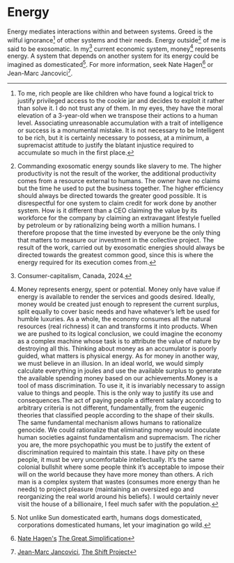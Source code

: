 # Energy

Energy mediates interactions within and between systems. Greed is the wilful ignorance[^1] of other systems and their needs. Energy outside[^2] of me is said to be exosomatic. In my[^3] current economic system, money[^4] represents energy. A system that depends on another system for its energy could be imagined as domesticated[^5]. For more information, seek Nate Hagen[^6] or Jean-Marc Jancovici[^7].

[^1]: To me, rich people are like children who have found a logical trick to justify privileged access to the cookie jar and decides to exploit it rather than solve it. I do not trust any of them. In my eyes, they have the moral elevation of a 3-year-old when we transpose their actions to a human level. Associating unreasonable accumulation with a trait of intelligence or success is a monumental mistake. It is not necessary to be Intelligent to be rich, but it is certainly necessary to possess, at a minimum, a supremacist attitude to justify the blatant injustice required to accumulate so much in the first place. 

[^2]: Commanding exosomatic energy sounds like slavery to me. The higher productivity is not the result of the worker, the additional productivity comes from a resource external to humans. The owner have no claims but the time he used to put the business together. The higher efficiency should always be directed towards the greater good possible. It is disrespectful for one system to claim credit for work done by another system. How is it different than a CEO claiming the value by its workforce for the company by claiming an extravagant lifestyle fuelled by petroleum or by rationalizing being worth a million humans. I therefore propose that the time invested by everyone be the only thing that matters to measure our investment in the collective project. The result of the work, carried out by exosomatic energies should always be directed towards the greatest common good, since this is where the energy required for its execution comes from.

[^3]: Consumer-capitalism, Canada, 2024.

[^4]: Money represents energy, spent or potential. Money only have value if energy is available to render the services and goods desired. Ideally, money would be created just enough to represent the current surplus, split equally to cover basic needs and have whatever’s left be used for humble luxuries. As a whole, the economy consumes all the natural resources (real richness) it can and transforms it into products. When we are pushed to its logical conclusion, we could imagine the economy as a complex machine whose task is to attribute the value of nature by destroying all this. Thinking about money as an accumulator is poorly guided, what matters is physical energy. As for money in another way, we must believe in an illusion. In an ideal world, we would simply calculate everything in joules and use the available surplus to generate the available spending money based on our achievements.Money is a tool of mass discrimination. To use it, it is invariably necessary to assign value to things and people. This is the only way to justify its use and consequences.The act of paying people a different salary according to arbitrary criteria is not different, fundamentally, from the eugenic theories that classified people according to the shape of their skulls. The same fundamental mechanism allows humans to rationalize genocide. We could rationalize that eliminating money would inoculate human societies against fundamentalism and supremacism. The richer you are, the more psychopathic you must be to justify the extent of discrimination required to maintain this state. I have pity on these people, it must be very uncomfortable intellectually. It’s the same colonial bullshit where some people think it’s acceptable to impose their will on the world because they have more money than others. A rich man is a complex system that wastes (consumes more energy than he needs) to project pleasure (maintaining an oversized ego and reorganizing the real world around his beliefs). I would certainly never visit the house of a billionaire, I feel much safer with the population. 

[^5]: Not unlike Sun domesticated earth, humans dogs domesticated, corporations domesticated humans, let your imagination go wild. 

[^6]: [Nate Hagen's](https://www.natehagens.com/) [The Great Simplification](https://www.thegreatsimplification.com)

[^7]: [Jean-Marc Jancovici](https://www.youtube.com/watch?v=xgy0rW0oaFI), [The Shift Project](https://theshiftproject.org/)
